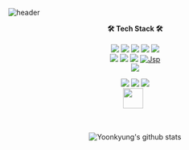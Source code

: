 ![header](https://capsule-render.vercel.app/api?type=wave&color=auto&height=300&section=header&text=YoonKyoung%20Choi&fontSize=90)
<br><p align="center">
<b>🛠 Tech Stack 🛠</b></h3></br><br>
<img src="https://img.shields.io/badge/HTML5-E34F26?style=flat-square&logo=HTML5&logoColor=white"/>
<img src="https://img.shields.io/badge/CSS-1572B6?style=flat-square&logo=CSS&logoColor=white"/> 
<img src="https://img.shields.io/badge/JavaScript-F7DF1E?style=flat-square&logo=JavaScript&logoColor=white"/> 
<img src="https://img.shields.io/badge/Python-3776AB?style=flat-square&logo=Python&logoColor=white"/> 
<img src="https://img.shields.io/badge/Java-007396?style=flat-square&logo=Java&logoColor=white"/>	
<img src="https://img.shields.io/badge/Node.js-339933?style=flat-square&logo=Express&logoColor=white"/>
<img src="https://img.shields.io/badge/Express-000000?style=flat-square&logo=Node.js&logoColor=white"/>
<img src="https://img.shields.io/badge/Android-3DDC84?style=flat-square&logo=android&logoColor=white"/>
<a href="" target="_blank"><img alt="Jsp" src="https://img.shields.io/badge/jsp-%23ED8B10.svg?&style=flat-square&logo=jsp&logoColor=white"/></a><br>
<img src="https://img.shields.io/badge/Vue.js-4FC08D?style=flat-square&logo=Vue.js&logoColor=white"/>
<br><p align="center">
<img src="https://img.shields.io/badge/MongoDB-47A248?style=flat-square&logo=MongoDB&logoColor=white"/>
<img src="https://img.shields.io/badge/MySQL-4479A1?style=flat-square&logo=MySQL&logoColor=white"/>
<img src="https://img.shields.io/badge/Oracle-F80000?style=flat-square&logo=Oracle&logoColor=white"/><br>
<a href="https://newchoi7113.tistory.com/" target="_blank"><img height="40" src="https://user-images.githubusercontent.com/48753868/115189755-f61cb000-a121-11eb-82b4-60078d777eb1.png?raw=true"></a>&nbsp;&nbsp;
</a></p>
<br><p align="center">
![Yoonkyung's github stats](https://github-readme-stats.vercel.app/api?username=yoonkyoungchoi&show_icons=true&theme=react)
